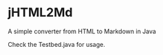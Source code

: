 jHTML2Md
========

A simple converter from HTML to Markdown in Java

Check the Testbed.java for usage.
